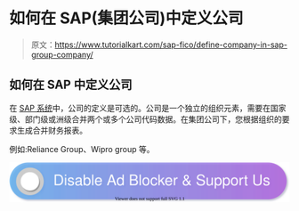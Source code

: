 # 如何在 SAP(集团公司)中定义公司

> 原文：<https://www.tutorialkart.com/sap-fico/define-company-in-sap-group-company/>

## 如何在 SAP 中定义公司

在 [SAP 系统](https://www.tutorialkart.com/sap/what-is-sap-definition-of-erp-sap-systems/)中，公司的定义是可选的。公司是一个独立的组织元素，需要在国家级、部门级或洲级合并两个或多个公司代码数据。在集团公司下，您根据组织的要求生成合并财务报表。

例如:Reliance Group、Wipro group 等。

[![](img/925da31b32d6bc3827932f6c8afb11bb.png)](https://www.tutorialkart.com/)